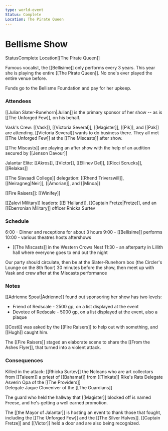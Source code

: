 ```yaml
---
type: world-event
Status: Complete
Location: The Pirate Queen
---
```


# Bellisme Show
<span class="dataview inline-field"><span class="inline-field-key">Status</span><span class="inline-field-value">Complete</span></span>
<span class="dataview inline-field"><span class="inline-field-key">Location</span><span class="inline-field-value">[[The Pirate Queen]]</span></span>

Famous vocalist, the [[Bellisime]] only performs every 3 years. This year she is playing the entire [[The Pirate Queen]]. No one's ever played the entire venue before.

Funds go to the Bellisme Foundation and pay for her upkeep. 

### Attendees
[[Julian Slater-Runehorn|Julian]] is the primary sponsor of her show -- as is [[The Unforged Few]], on his behalf.

Vask's Crew:
[[Vask]], [[Victoria Several]], [[Magister]], [[Pik]], and [[Pak]] are attending. [[Victoria Several]] wants to do business there. They all met [[The Unforged Few]] at the [[The Miscasts]] after show.

[[The Miscasts]] are playing an after show with the help of an audition secured by [[Jenson Davour]]

Jalantar Elite:
[[Akros]], [[Victor]], [[Ellinev Del]], [[Ricci Scrucks]], [[Relakas]]

[[The Slavaadi College]] delegation:
[[Rhend Triverswill]],  [[Neiragneg|Neir]], [[Amorian]], and [[Minoa]] 

[[Fire Raisers]]:
[[Winifey]]

[[Zalevi Military]] leaders:
[[El'Haliand]], [[Captain Fretze|Fretze]], and an [[Eberronian Military]] officer Rhicka Surtev

### Schedule
6:00 - Dinner and receptions for about 3 hours
9:00 - [[Bellisime]] performs
10:00 - various theatres hosts aftershows
* [[The Miscasts]] in the Western Crows Nest
11:30 - an afterparty in Lillith hall where everyone goes to end out the night

Our party should circulate, then be at the Slater-Runehorn box (the Circler's Lounge on the 8th floor) 30 minutes before the show, then meet up with Vask and crew after at the Miscasts performance

### Notes 
[[Adrienne Spout|Adrienne]] found out sponsoring her show has two levels:
-   Friend of Redscale - 2500 gp, on a list displayed at the event
-   Devotee of Redscale - 5000 gp, on a list displayed at the event, also a plaque

[[Costi]] was asked by the [[Fire Raisers]] to help out with something, and [[Hugh]] caught him.

The [[Fire Raisers]] staged an elaborate scene to share the [[From the Ashes Flyer]], that turned into a violent attack. 

### Consequences
Killed in the attack:
	[[Rhicka Surtev]] 
	the Ncleans who are art collectors from [[Taleem]]
	a priest of [[Bahamat]] from [[Tinkate]]
	Rike's Rats 
	Delegate Asverin Opa of the [[The Providers]]  
	Delegate Jaque Cloveniver of the [[The Guardians]]

The guard who held the hallway that [[Magister]] blocked off is named Freese, and he's getting a well earned promotion. 

The [[the Mayor of Jalantar]] is hosting an event to thank those that fought, including the [[The Unforged Few]] and the [[The Silver Halves]]. [[Captain Fretze]] and [[Victor]] held a door and are also being recognized. 